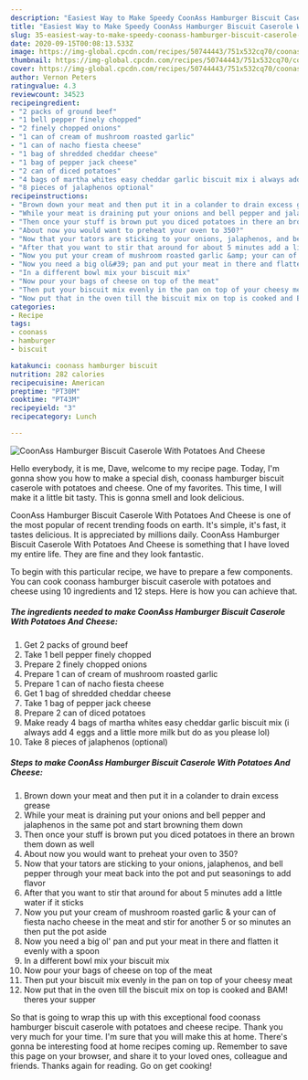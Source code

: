 ```yaml
---
description: "Easiest Way to Make Speedy CoonAss Hamburger Biscuit Caserole With Potatoes And Cheese"
title: "Easiest Way to Make Speedy CoonAss Hamburger Biscuit Caserole With Potatoes And Cheese"
slug: 35-easiest-way-to-make-speedy-coonass-hamburger-biscuit-caserole-with-potatoes-and-cheese
date: 2020-09-15T00:08:13.533Z
image: https://img-global.cpcdn.com/recipes/50744443/751x532cq70/coonass-hamburger-biscuit-caserole-with-potatoes-and-cheese-recipe-main-photo.jpg
thumbnail: https://img-global.cpcdn.com/recipes/50744443/751x532cq70/coonass-hamburger-biscuit-caserole-with-potatoes-and-cheese-recipe-main-photo.jpg
cover: https://img-global.cpcdn.com/recipes/50744443/751x532cq70/coonass-hamburger-biscuit-caserole-with-potatoes-and-cheese-recipe-main-photo.jpg
author: Vernon Peters
ratingvalue: 4.3
reviewcount: 34523
recipeingredient:
- "2 packs of ground beef"
- "1 bell pepper finely chopped"
- "2 finely chopped onions"
- "1 can of cream of mushroom roasted garlic"
- "1 can of nacho fiesta cheese"
- "1 bag of shredded cheddar cheese"
- "1 bag of pepper jack cheese"
- "2 can of diced potatoes"
- "4 bags of martha whites easy cheddar garlic biscuit mix i always add 4 eggs and a little more milk but do as you please lol"
- "8 pieces of jalaphenos optional"
recipeinstructions:
- "Brown down your meat and then put it in a colander to drain excess grease"
- "While your meat is draining put your onions and bell pepper and jalaphenos in the same pot and start browning them down"
- "Then once your stuff is brown put you diced potatoes in there an brown them down as well"
- "About now you would want to preheat your oven to 350?"
- "Now that your tators are sticking to your onions, jalaphenos, and bell pepper through your meat back into the pot and put seasonings to add flavor"
- "After that you want to stir that around for about 5 minutes add a little water if it sticks"
- "Now you put your cream of mushroom roasted garlic &amp; your can of fiesta nacho cheese in the meat and stir for another 5 or so minutes an then put the pot aside"
- "Now you need a big ol&#39; pan and put your meat in there and flatten it evenly with a spoon"
- "In a different bowl mix your biscuit mix"
- "Now pour your bags of cheese on top of the meat"
- "Then put your biscuit mix evenly in the pan on top of your cheesy meat"
- "Now put that in the oven till the biscuit mix on top is cooked and BAM! theres your supper"
categories:
- Recipe
tags:
- coonass
- hamburger
- biscuit

katakunci: coonass hamburger biscuit 
nutrition: 282 calories
recipecuisine: American
preptime: "PT30M"
cooktime: "PT43M"
recipeyield: "3"
recipecategory: Lunch

---
```



![CoonAss Hamburger Biscuit Caserole With Potatoes And Cheese](https://img-global.cpcdn.com/recipes/50744443/751x532cq70/coonass-hamburger-biscuit-caserole-with-potatoes-and-cheese-recipe-main-photo.jpg)

Hello everybody, it is me, Dave, welcome to my recipe page. Today, I'm gonna show you how to make a special dish, coonass hamburger biscuit caserole with potatoes and cheese. One of my favorites. This time, I will make it a little bit tasty. This is gonna smell and look delicious.



CoonAss Hamburger Biscuit Caserole With Potatoes And Cheese is one of the most popular of recent trending foods on earth. It's simple, it's fast, it tastes delicious. It is appreciated by millions daily. CoonAss Hamburger Biscuit Caserole With Potatoes And Cheese is something that I have loved my entire life. They are fine and they look fantastic.


To begin with this particular recipe, we have to prepare a few components. You can cook coonass hamburger biscuit caserole with potatoes and cheese using 10 ingredients and 12 steps. Here is how you can achieve that.

<!--inarticleads1-->

##### The ingredients needed to make CoonAss Hamburger Biscuit Caserole With Potatoes And Cheese:

1. Get 2 packs of ground beef
1. Take 1 bell pepper finely chopped
1. Prepare 2 finely chopped onions
1. Prepare 1 can of cream of mushroom roasted garlic
1. Prepare 1 can of nacho fiesta cheese
1. Get 1 bag of shredded cheddar cheese
1. Take 1 bag of pepper jack cheese
1. Prepare 2 can of diced potatoes
1. Make ready 4 bags of martha whites easy cheddar garlic biscuit mix (i always add 4 eggs and a little more milk but do as you please lol)
1. Take 8 pieces of jalaphenos (optional)




<!--inarticleads2-->

##### Steps to make CoonAss Hamburger Biscuit Caserole With Potatoes And Cheese:

1. Brown down your meat and then put it in a colander to drain excess grease
1. While your meat is draining put your onions and bell pepper and jalaphenos in the same pot and start browning them down
1. Then once your stuff is brown put you diced potatoes in there an brown them down as well
1. About now you would want to preheat your oven to 350?
1. Now that your tators are sticking to your onions, jalaphenos, and bell pepper through your meat back into the pot and put seasonings to add flavor
1. After that you want to stir that around for about 5 minutes add a little water if it sticks
1. Now you put your cream of mushroom roasted garlic &amp; your can of fiesta nacho cheese in the meat and stir for another 5 or so minutes an then put the pot aside
1. Now you need a big ol&#39; pan and put your meat in there and flatten it evenly with a spoon
1. In a different bowl mix your biscuit mix
1. Now pour your bags of cheese on top of the meat
1. Then put your biscuit mix evenly in the pan on top of your cheesy meat
1. Now put that in the oven till the biscuit mix on top is cooked and BAM! theres your supper




So that is going to wrap this up with this exceptional food coonass hamburger biscuit caserole with potatoes and cheese recipe. Thank you very much for your time. I'm sure that you will make this at home. There's gonna be interesting food at home recipes coming up. Remember to save this page on your browser, and share it to your loved ones, colleague and friends. Thanks again for reading. Go on get cooking!
